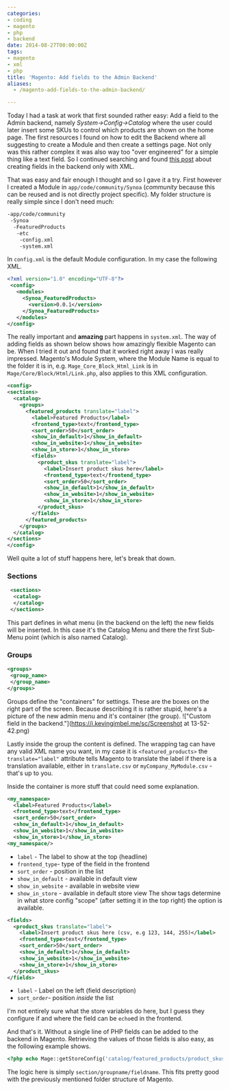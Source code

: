 ```yaml
---
categories:
- coding
- magento
- php
- backend
date: 2014-08-27T00:00:00Z
tags:
- magento
- xml
- php
title: 'Magento: Add fields to the Admin Backend'
aliases:
  - /magento-add-fields-to-the-admin-backend/

---
```


Today I had a task at work that first sounded rather easy: Add a field to the Admin backend, namely
*System->Config->Catalog* where the user could later insert some SKUs to control which products are shown on the home
page. The first resources I found on how to edit the Backend where all suggesting to create a Module and then create a
settings page. Not only was this rather complex it was also way too "over engineered" for a simple thing like a text
field. So I continued searching and found [this
post](http://prattski.com/2008/09/29/magento-add-custom-module-for-custom-admin-config-options/) about creating fields
in the backend only with XML. 

That was easy and fair enough I thought and so I gave it a try. First however I created a Module in
`app/code/community/Synoa` (*community* because this can be reused and is not directly project specific). My folder
structure is really simple since I don't need much:

```bash 
-app/code/community
 -Synoa
  -FeaturedProducts
   -etc
    -config.xml
    -system.xml
```

In `config.xml` is the default Module configuration. In my case the following XML.

```xml 
<?xml version="1.0" encoding="UTF-8"?>
 <config>
   <modules>
     <Synoa_FeaturedProducts>
       <version>0.0.1</version>
     </Synoa_FeaturedProducts>
   </modules>
</config>
```

The really important and **amazing** part happens in `system.xml`. The way of adding fields as shown below shows how
amazingly flexible Magento can be. When I tried it out and found that it worked right away I was really impressed.
Magento's Module System, where the Module Name is equal to the folder it is in, e.g. `Mage_Core_Block_Html_Link` is in
`Mage/Core/Block/Html/Link.php`, also applies to this XML configuration.
```xml 
<config>
<sections>
  <catalog>
    <groups>
      <featured_products translate="label">
        <label>Featured Products</label>
        <frontend_type>text</frontend_type>
        <sort_order>50</sort_order>
        <show_in_default>1</show_in_default>
        <show_in_website>1</show_in_website>
        <show_in_store>1</show_in_store>
        <fields>
          <product_skus translate="label">
            <label>Insert product skus here</label>
            <frontend_type>text</frontend_type>
            <sort_order>50</sort_order>
            <show_in_default>1</show_in_default>
            <show_in_website>1</show_in_website>
            <show_in_store>1</show_in_store>
          </product_skus>
        </fields>
      </featured_products>
    </groups>
  </catalog>
</sections>
</config>
```

Well quite a lot of stuff happens here, let's break that down. 

### Sections
```xml 
 <sections>
  <catalog>
  </catalog>
 </sections>
```

This part defines in what menu (in the backend on the left) the new fields will be inserted. In this case it's the
Catalog Menu and there the first Sub-Menu point (which is also named Catalog). 

### Groups
```xml 
<groups>
 <group_name>
 </group_name>
</groups>
```

Groups define the "containers" for settings. These are the boxes on the right part of the screen. Because describing it
is rather stupid, here's a picture of the new admin menu and it's container (the group).
!["Custom field in the backend."](https://i.kevingimbel.me/sc/Screenshot at 13-52-42.png)

Lastly inside the group the content is defined. The wrapping tag can have any valid XML name you want, in my case it is
`<featured_products>` the `translate="label"` attribute tells Magento to translate the label if there is a translation
available, either in `translate.csv` or `myCompany_MyModule.csv` - that's up to you. 

Inside the container is more stuff that could need some explanation. 

```xml 
<my_namespace>
  <label>Featured Products</label>
  <frontend_type>text</frontend_type>
  <sort_order>50</sort_order>
  <show_in_default>1</show_in_default>
  <show_in_website>1</show_in_website>
  <show_in_store>1</show_in_store>
<my_namespace/>
```

* `label` - The label to show at the top (headline)
* `frontend_type`- type of the field in the frontend
* `sort_order` - position in the list
* `show_in_default` - available in default view
* `show_in_website` - available in website view
* `show_in_store` - available in default store view
The show tags determine in what store config "scope" (after setting it in the top right) the option is available. 

```xml 
<fields>
  <product_skus translate="label">
    <label>Insert product skus here (csv, e.g 123, 144, 255)</label>
    <frontend_type>text</frontend_type>
    <sort_order>50</sort_order>
    <show_in_default>1</show_in_default>
    <show_in_website>1</show_in_website>
    <show_in_store>1</show_in_store>
  </product_skus>
</fields>
```

* `label` - Label on the left (field description)
* `sort_order`- position _inside_ the list

I'm not entirely sure what the store variables do here, but I guess they configure if and where the field can be
`echo`ed in the frontend.

And that's it. Without a single line of PHP fields can be added to the backend in Magento. Retrieving the values of
those fields is also easy, as the following example shows.

```php 
<?php echo Mage::getStoreConfig('catalog/featured_products/product_skus'); ?>
```

The logic here is simply `section/groupname/fieldname`. This fits pretty good with the previously mentioned folder
structure of Magento. 
